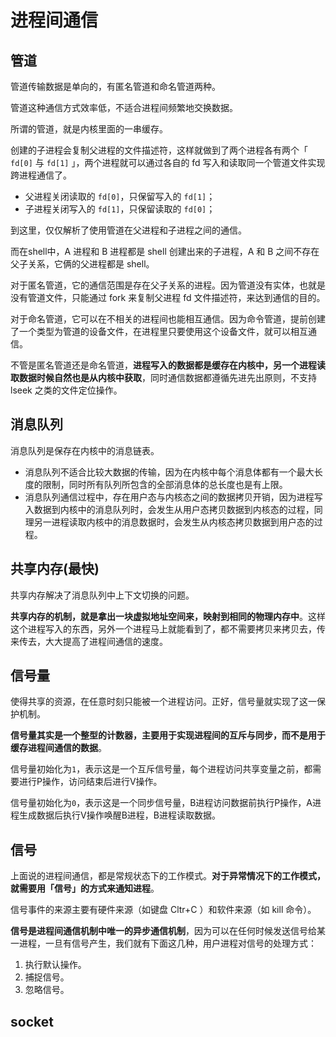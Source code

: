 # 进程间通信

## 管道

管道传输数据是单向的，有匿名管道和命名管道两种。

管道这种通信⽅式效率低，不适合进程间频繁地交换数据。

所谓的管道，就是内核⾥⾯的⼀串缓存。

创建的⼦进程会复制⽗进程的⽂件描述符，这样就做到了两个进程各有两个「 `fd[0]` 与 `fd[1]` 」，两个进程就可以通过各⾃的 fd 写⼊和读取同⼀个管道⽂件实现跨进程通信了。

- ⽗进程关闭读取的 `fd[0]`，只保留写⼊的 `fd[1]`；
- ⼦进程关闭写⼊的 `fd[1]`，只保留读取的 `fd[0]`；

到这里，仅仅解析了使用管道在父进程和子进程之间的通信。

而在shell中，A 进程和 B 进程都是 shell 创建出来的⼦进程，A 和 B 之间不存在⽗⼦关系，它俩的⽗进程都是 shell。

对于匿名管道，它的通信范围是存在⽗⼦关系的进程。因为管道没有实体，也就是没有管道⽂件，只能通过 fork 来复制⽗进程 fd ⽂件描述符，来达到通信的⽬的。

对于命名管道，它可以在不相关的进程间也能相互通信。因为命令管道，提前创建了⼀个类型为管道的设备⽂件，在进程⾥只要使⽤这个设备⽂件，就可以相互通信。

不管是匿名管道还是命名管道，**进程写⼊的数据都是缓存在内核中，另⼀个进程读取数据时候⾃然也是从内核中获取**，同时通信数据都遵循先进先出原则，不⽀持 lseek 之类的⽂件定位操作。

## 消息队列

消息队列是保存在内核中的消息链表。

- 消息队列不适合⽐较⼤数据的传输，因为在内核中每个消息体都有⼀个最⼤⻓度的限制，同时所有队列所包含的全部消息体的总⻓度也是有上限。
- 消息队列通信过程中，存在⽤户态与内核态之间的数据拷⻉开销，因为进程写⼊数据到内核中的消息队列时，会发⽣从⽤户态拷⻉数据到内核态的过程，同理另⼀进程读取内核中的消息数据时，会发⽣从内核态拷⻉数据到⽤户态的过程。

## 共享内存(最快)

共享内存解决了消息队列中上下文切换的问题。

**共享内存的机制，就是拿出⼀块虚拟地址空间来，映射到相同的物理内存中**。这样这个进程写⼊的东⻄，另外⼀个进程⻢上就能看到了，都不需要拷⻉来拷⻉去，传来传去，⼤⼤提⾼了进程间通信的速度。

## 信号量

使得共享的资源，在任意时刻只能被⼀个进程访问。正好，信号量就实现了这⼀保护机制。

**信号量其实是⼀个整型的计数器，主要⽤于实现进程间的互斥与同步，⽽不是⽤于缓存进程间通信的数据**。

信号量初始化为`1`，表示这是一个互斥信号量，每个进程访问共享变量之前，都需要进行P操作，访问结束后进行V操作。

信号量初始化为`0`，表示这是一个同步信号量，B进程访问数据前执行P操作，A进程生成数据后执行V操作唤醒B进程，B进程读取数据。

## 信号

上⾯说的进程间通信，都是常规状态下的⼯作模式。**对于异常情况下的⼯作模式，就需要⽤「信号」的⽅式来通知进程**。

信号事件的来源主要有硬件来源（如键盘 Cltr+C ）和软件来源（如 kill 命令）。

**信号是进程间通信机制中唯⼀的异步通信机制**，因为可以在任何时候发送信号给某⼀进程，⼀旦有信号产⽣，我们就有下⾯这⼏种，⽤户进程对信号的处理⽅式：

1. 执行默认操作。
2. 捕捉信号。
3. 忽略信号。

## socket
